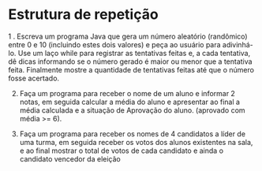 # Estrutura de repetição


1 . Escreva um programa Java que gera um número aleatório (randômico) entre 0 e 10
(incluindo estes dois valores) e peça ao usuário para adivinhá-lo. Use um laço while para
registrar as tentativas feitas e, a cada tentativa, dê dicas informando se o número gerado é
maior ou menor que a tentativa feita. Finalmente mostre a quantidade de tentativas feitas até
que o número fosse acertado.


2. Faça um programa para receber o nome de um aluno e informar 2 notas, em seguida calcular
   a média do aluno e apresentar ao final a média calculada e a situação de Aprovação do aluno.
   (aprovado com média >= 6).


3. Faça um programa para receber os nomes de 4 candidatos a líder de uma turma, em seguida
   receber os votos dos alunos existentes na sala, e ao final mostrar o total de votos de cada
   candidato e ainda o candidato vencedor da eleição
